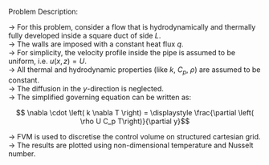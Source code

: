 Problem Description:  
  
-> For this problem, consider a flow that is hydrodynamically and thermally fully developed inside a square duct of side $L$.  
-> The walls are imposed with a constant heat flux $q$.  
-> For simplicity, the velocity profile inside the pipe is assumed to be uniform, i.e. $u(x, z) = U$.  
-> All thermal and hydrodynamic properties (like $k$, $C_p$, $\rho$) are assumed to be constant.  
-> The diffusion in the $y$-direction is neglected.  
-> The simplified governing equation can be written as:  

$$ \nabla \cdot \left( k \nabla T \right) = \displaystyle \frac{\partial \left( \rho U C_p T\right)}{\partial y}$$  

-> FVM is used to discretise the control volume on structured cartesian grid.  
-> The results are plotted using non-dimensional temperature and Nusselt number.  
